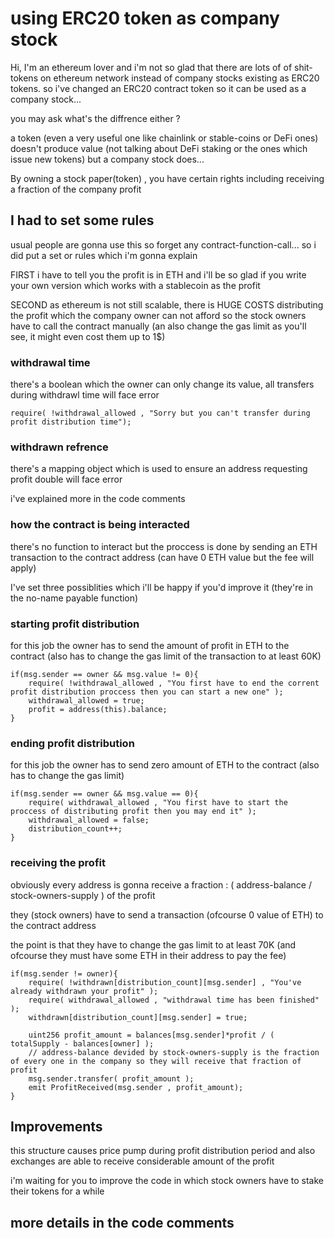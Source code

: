# using ERC20 token as company stock 

Hi, I'm an ethereum lover and i'm not so glad that there are lots of of shit-tokens on ethereum network instead of company stocks existing as ERC20 tokens.
so i've changed an ERC20 contract token so it can be used as a company stock...

you may ask what's the diffrence either ?

a token (even a very useful one like chainlink or stable-coins or DeFi ones) doesn't produce value (not talking about DeFi staking or the ones which issue new tokens) but a company stock does...

By owning a stock paper(token) , you have certain rights including receiving a fraction of the company profit

## I had to set some rules

usual people are gonna use this so forget any contract-function-call... so i did put a set or rules which i'm gonna explain


FIRST i have to tell you the profit is in ETH and i'll be so glad if you write your own version which works with a stablecoin as the profit

SECOND as ethereum is not still scalable, there is HUGE COSTS distributing the profit which the company owner can not afford so the stock owners have to call the contract manually (an also change the gas limit as you'll see, it might even cost them up to 1$)

### withdrawal time

there's a boolean which the owner can only change its value, all transfers during withdrawl time will face error

```
require( !withdrawal_allowed , "Sorry but you can't transfer during profit distribution time");
```

### withdrawn refrence

there's a mapping object which is used to ensure an address requesting profit double will face error

i've explained more in the code comments  

### how the contract is being interacted

there's no function to interact but the proccess is done by sending an ETH transaction to the contract address (can have 0 ETH value but the fee will apply)


I've set three possiblities which i'll be happy if you'd improve it (they're in the no-name payable function)

### starting profit distribution

for this job the owner has to send the amount of profit in ETH to the contract (also has to change the gas limit of the transaction to at least 60K)

```
if(msg.sender == owner && msg.value != 0){
    require( !withdrawal_allowed , "You first have to end the corrent profit distribution proccess then you can start a new one" );
    withdrawal_allowed = true;
    profit = address(this).balance;  
}
```

### ending profit distribution

for this job the owner has to send zero amount of ETH to the contract (also has to change the gas limit)

```
if(msg.sender == owner && msg.value == 0){
    require( withdrawal_allowed , "You first have to start the proccess of distributing profit then you may end it" );
    withdrawal_allowed = false;
    distribution_count++;
}
```

### receiving the profit

obviously every address is gonna receive a fraction : ( address-balance / stock-owners-supply ) of the profit

they (stock owners) have to send a transaction (ofcourse 0 value of ETH) to the contract address

the point is that they have to change the gas limit to at least 70K (and ofcourse they must have some ETH in their address to pay the fee) 

```
if(msg.sender != owner){
    require( !withdrawn[distribution_count][msg.sender] , "You've already withdrawn your profit" );
    require( withdrawal_allowed , "withdrawal time has been finished" );
    withdrawn[distribution_count][msg.sender] = true;
    
    uint256 profit_amount = balances[msg.sender]*profit / ( totalSupply - balances[owner] );
    // address-balance devided by stock-owners-supply is the fraction of every one in the company so they will receive that fraction of profit
    msg.sender.transfer( profit_amount );
    emit ProfitReceived(msg.sender , profit_amount);
}
```

## Improvements

this structure causes price pump during profit distribution period and also exchanges are able to receive considerable amount of the profit

i'm waiting for you to improve the code in which stock owners have to stake their tokens for a while

## more details in the code comments
